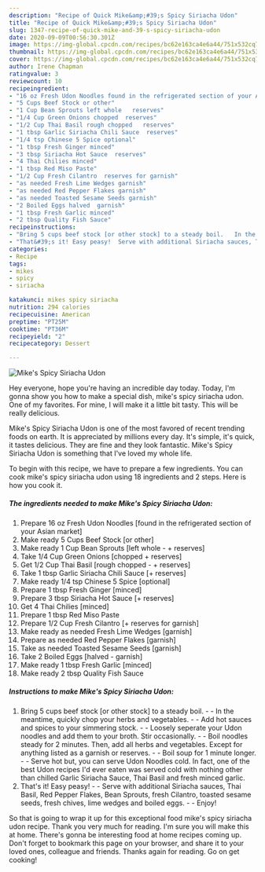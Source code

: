 ```yaml
---
description: "Recipe of Quick Mike&amp;#39;s Spicy Siriacha Udon"
title: "Recipe of Quick Mike&amp;#39;s Spicy Siriacha Udon"
slug: 1347-recipe-of-quick-mike-and-39-s-spicy-siriacha-udon
date: 2020-09-09T00:56:30.301Z
image: https://img-global.cpcdn.com/recipes/bc62e163ca4e6a44/751x532cq70/mikes-spicy-siriacha-udon-recipe-main-photo.jpg
thumbnail: https://img-global.cpcdn.com/recipes/bc62e163ca4e6a44/751x532cq70/mikes-spicy-siriacha-udon-recipe-main-photo.jpg
cover: https://img-global.cpcdn.com/recipes/bc62e163ca4e6a44/751x532cq70/mikes-spicy-siriacha-udon-recipe-main-photo.jpg
author: Irene Chapman
ratingvalue: 3
reviewcount: 10
recipeingredient:
- "16 oz Fresh Udon Noodles found in the refrigerated section of your Asian market"
- "5 Cups Beef Stock or other"
- "1 Cup Bean Sprouts left whole   reserves"
- "1/4 Cup Green Onions chopped  reserves"
- "1/2 Cup Thai Basil rough chopped   reserves"
- "1 tbsp Garlic Siriacha Chili Sauce  reserves"
- "1/4 tsp Chinese 5 Spice optional"
- "1 tbsp Fresh Ginger minced"
- "3 tbsp Siriacha Hot Sauce  reserves"
- "4 Thai Chilies minced"
- "1 tbsp Red Miso Paste"
- "1/2 Cup Fresh Cilantro  reserves for garnish"
- "as needed Fresh Lime Wedges garnish"
- "as needed Red Pepper Flakes garnish"
- "as needed Toasted Sesame Seeds garnish"
- "2 Boiled Eggs halved  garnish"
- "1 tbsp Fresh Garlic minced"
- "2 tbsp Quality Fish Sauce"
recipeinstructions:
- "Bring 5 cups beef stock [or other stock] to a steady boil.   In the meantime, quickly chop your herbs and vegetables.  Add hot sauces and spices to your simmering stock.  Loosely seperate your Udon noodles and add them to your broth. Stir occasionally.  Boil noodles steady for 2 minutes. Then, add all herbs and vegetables. Except for anything listed as a garnish or reserves.  Boil soup for 1 minute longer.  Serve hot but, you can serve Udon Noodles cold. In fact, one of the best Udon recipes I&#39;d ever eaten was served cold with nothing other than chilled Garlic Siriacha Sauce, Thai Basil and fresh minced garlic."
- "That&#39;s it! Easy peasy!  Serve with additional Siriacha sauces, Thai Basil, Red Pepper Flakes, Bean Sprouts, fresh Cilantro, toasted sesame seeds, fresh chives, lime wedges and boiled eggs.  Enjoy!"
categories:
- Recipe
tags:
- mikes
- spicy
- siriacha

katakunci: mikes spicy siriacha 
nutrition: 294 calories
recipecuisine: American
preptime: "PT25M"
cooktime: "PT36M"
recipeyield: "2"
recipecategory: Dessert

---
```



![Mike&#39;s Spicy Siriacha Udon](https://img-global.cpcdn.com/recipes/bc62e163ca4e6a44/751x532cq70/mikes-spicy-siriacha-udon-recipe-main-photo.jpg)

Hey everyone, hope you're having an incredible day today. Today, I'm gonna show you how to make a special dish, mike&#39;s spicy siriacha udon. One of my favorites. For mine, I will make it a little bit tasty. This will be really delicious.



Mike&#39;s Spicy Siriacha Udon is one of the most favored of recent trending foods on earth. It is appreciated by millions every day. It's simple, it's quick, it tastes delicious. They are fine and they look fantastic. Mike&#39;s Spicy Siriacha Udon is something that I've loved my whole life.


To begin with this recipe, we have to prepare a few ingredients. You can cook mike&#39;s spicy siriacha udon using 18 ingredients and 2 steps. Here is how you cook it.

<!--inarticleads1-->

##### The ingredients needed to make Mike&#39;s Spicy Siriacha Udon:

1. Prepare 16 oz Fresh Udon Noodles [found in the refrigerated section of your Asian market]
1. Make ready 5 Cups Beef Stock [or other]
1. Make ready 1 Cup Bean Sprouts [left whole - + reserves]
1. Take 1/4 Cup Green Onions [chopped + reserves]
1. Get 1/2 Cup Thai Basil [rough chopped - + reserves]
1. Take 1 tbsp Garlic Siriacha Chili Sauce [+ reserves]
1. Make ready 1/4 tsp Chinese 5 Spice [optional]
1. Prepare 1 tbsp Fresh Ginger [minced]
1. Prepare 3 tbsp Siriacha Hot Sauce [+ reserves]
1. Get 4 Thai Chilies [minced]
1. Prepare 1 tbsp Red Miso Paste
1. Prepare 1/2 Cup Fresh Cilantro [+ reserves for garnish]
1. Make ready as needed Fresh Lime Wedges [garnish]
1. Prepare as needed Red Pepper Flakes [garnish]
1. Take as needed Toasted Sesame Seeds [garnish]
1. Take 2 Boiled Eggs [halved - garnish]
1. Make ready 1 tbsp Fresh Garlic [minced]
1. Make ready 2 tbsp Quality Fish Sauce




<!--inarticleads2-->

##### Instructions to make Mike&#39;s Spicy Siriacha Udon:

1. Bring 5 cups beef stock [or other stock] to a steady boil.  -  - In the meantime, quickly chop your herbs and vegetables. -  - Add hot sauces and spices to your simmering stock. -  - Loosely seperate your Udon noodles and add them to your broth. Stir occasionally. -  - Boil noodles steady for 2 minutes. Then, add all herbs and vegetables. Except for anything listed as a garnish or reserves. -  - Boil soup for 1 minute longer. -  - Serve hot but, you can serve Udon Noodles cold. In fact, one of the best Udon recipes I&#39;d ever eaten was served cold with nothing other than chilled Garlic Siriacha Sauce, Thai Basil and fresh minced garlic.
1. That&#39;s it! Easy peasy! -  - Serve with additional Siriacha sauces, Thai Basil, Red Pepper Flakes, Bean Sprouts, fresh Cilantro, toasted sesame seeds, fresh chives, lime wedges and boiled eggs. -  - Enjoy!




So that is going to wrap it up for this exceptional food mike&#39;s spicy siriacha udon recipe. Thank you very much for reading. I'm sure you will make this at home. There's gonna be interesting food at home recipes coming up. Don't forget to bookmark this page on your browser, and share it to your loved ones, colleague and friends. Thanks again for reading. Go on get cooking!
